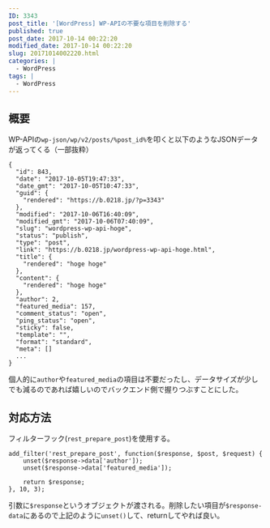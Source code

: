 ```yaml
---
ID: 3343
post_title: '[WordPress] WP-APIの不要な項目を削除する'
published: true
post_date: 2017-10-14 00:22:20
modified_date: 2017-10-14 00:22:20
slug: 20171014002220.html
categories: |
  - WordPress
tags: |
  - WordPress
---
```

## 概要

WP-APIの`wp-json/wp/v2/posts/%post_id%`を叩くと以下のようなJSONデータが返ってくる（一部抜粋）

```language-js
{
  "id": 843,
  "date": "2017-10-05T19:47:33",
  "date_gmt": "2017-10-05T10:47:33",
  "guid": {
    "rendered": "https://b.0218.jp/?p=3343"
  },
  "modified": "2017-10-06T16:40:09",
  "modified_gmt": "2017-10-06T07:40:09",
  "slug": "wordpress-wp-api-hoge",
  "status": "publish",
  "type": "post",
  "link": "https://b.0218.jp/wordpress-wp-api-hoge.html",
  "title": {
    "rendered": "hoge hoge"
  },
  "content": {
    "rendered": "hoge hoge"
  },
  "author": 2,
  "featured_media": 157,
  "comment_status": "open",
  "ping_status": "open",
  "sticky": false,
  "template": "",
  "format": "standard",
  "meta": []
  ...
}
```

個人的に`author`や`featured_media`の項目は不要だったし、データサイズが少しでも減るのであれば嬉しいのでバックエンド側で握りつぶすことにした。

## 対応方法

フィルターフック(`rest_prepare_post`)を使用する。

```language-php
add_filter('rest_prepare_post', function($response, $post, $request) {
    unset($response->data['author']);
    unset($response->data['featured_media']);

    return $response;
}, 10, 3);
```

引数に`$response`というオブジェクトが渡される。削除したい項目が`$response-data`にあるので上記のように`unset()`して、returnしてやれば良い。